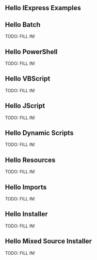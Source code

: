
## Hello IExpress Examples

## Hello Batch

TODO: FILL IN!

## Hello PowerShell

TODO: FILL IN!

## Hello VBScript

TODO: FILL IN!

## Hello JScript

TODO: FILL IN!

## Hello Dynamic Scripts

TODO: FILL IN!

## Hello Resources

TODO: FILL IN!

## Hello Imports

TODO: FILL IN!

## Hello Installer

TODO: FILL IN!

## Hello Mixed Source Installer

TODO: FILL IN!
